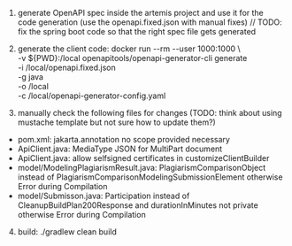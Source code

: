 1) generate OpenAPI spec inside the artemis project and use it for the code generation (use the openapi.fixed.json with manual fixes)
// TODO: fix the spring boot code so that the right spec file gets generated
2) generate the client code:
   docker run --rm --user 1000:1000 \                                          
   -v ${PWD}:/local openapitools/openapi-generator-cli generate \
   -i /local/openapi.fixed.json \
   -g java \
   -o /local \
   -c /local/openapi-generator-config.yaml

3) manually check the following files for changes (TODO: think about using mustache template but not sure how to update them?)
* pom.xml: jakarta.annotation no scope provided necessary
* ApiClient.java: MediaType JSON for MultiPart document
* ApiClient.java: allow selfsigned certificates in customizeClientBuilder
* model/ModelingPlagiarismResult.java: PlagiarismComparisonObject instead of PlagiarismComparisonModelingSubmissionElement otherwise Error during Compilation
* model/Submisson.java: Participation instead of CleanupBuildPlan200Response and durationInMinutes not private otherwise Error during Compilation

4) build: 
./gradlew clean build

